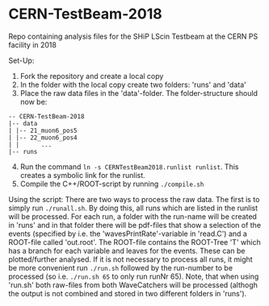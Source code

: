 # CERN-TestBeam-2018
Repo containing analysis files for the SHiP LScin Testbeam at the CERN PS facility in 2018

Set-Up:
1. Fork the repository and create a local copy
2. In the folder with the local copy create two folders: 'runs' and 'data'
3. Place the raw data files in the 'data'-folder. The folder-structure should now be:
```
-- CERN-TestBeam-2018
|-- data
| |-- 21_muon6_pos5
| |-- 22_muon6_pos4
| |      ...
|-- runs
```
4. Run the command `ln -s CERNTestBeam2018.runlist runlist`. This creates a symbolic link for the runlist.
5. Compile the C++/ROOT-script by running `./compile.sh`

Using the script:
There are two ways to process the raw data. The first is to simply run `./runall.sh`. By doing this, all runs which are listed in the runlist will be processed. For each run, a folder with the run-name will be created in 'runs' and in that folder there will be pdf-files that show a selection of the events (specified by i.e. the 'wavesPrintRate'-variable in 'read.C') and a ROOT-file called 'out.root'. The ROOT-file contains the ROOT-Tree 'T' which has a branch for each variable and leaves for the events. These can be plotted/further analysed.
If it is not necessary to process all runs, it might be more convenient run `./run.sh` followed by the run-number to be processed (so i.e. `./run.sh 65` to only run runNr 65).
Note, that when using 'run.sh' both raw-files from both WaveCatchers will be processed (althogh the output is not combined and stored in two different folders in 'runs').
